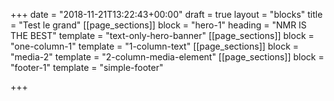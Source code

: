 +++
date = "2018-11-21T13:22:43+00:00"
draft = true
layout = "blocks"
title = "Test le grand"
[[page_sections]]
block = "hero-1"
heading = "NMR IS THE BEST"
template = "text-only-hero-banner"
[[page_sections]]
block = "one-column-1"
template = "1-column-text"
[[page_sections]]
block = "media-2"
template = "2-column-media-element"
[[page_sections]]
block = "footer-1"
template = "simple-footer"

+++
